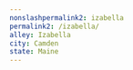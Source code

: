 ```yaml
---
﻿nonslashpermalink2: izabella
permalink2: /izabella/
alley: Izabella
city: Camden
state: Maine
---
```

